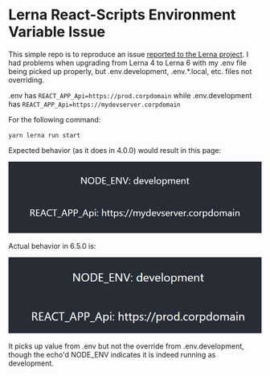 # Lerna React-Scripts Environment Variable Issue

This simple repo is to reproduce an issue [reported to the Lerna project](https://github.com/lerna/lerna/issues/3540).  I had problems when upgrading from Lerna 4 to Lerna 6 with my .env file being picked up properly, but .env.development, .env.*.local, etc. files not overriding.

.env has  `REACT_APP_Api=https://prod.corpdomain` while .env.development has `REACT_APP_Api=https://mydevserver.corpdomain`

For the following command:

    yarn lerna run start

Expected behavior (as it does in 4.0.0) would result in this page:

![REACT_APP_Api overriden value](docs/expected.png)

Actual behavior in 6.5.0 is:

![REACT_APP_Api actual value not overriden](docs/actual.png)

It picks up value from .env but not the override from .env.development, though the echo'd NODE_ENV indicates it is indeed running as development.
